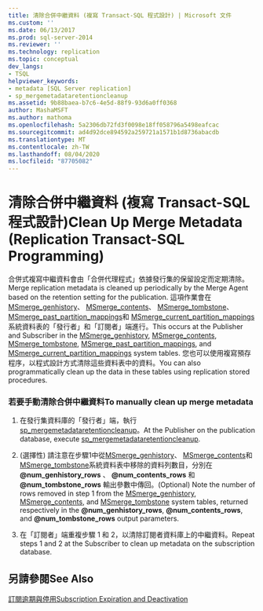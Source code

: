 ```yaml
---
title: 清除合併中繼資料 (複寫 Transact-SQL 程式設計) | Microsoft 文件
ms.custom: ''
ms.date: 06/13/2017
ms.prod: sql-server-2014
ms.reviewer: ''
ms.technology: replication
ms.topic: conceptual
dev_langs:
- TSQL
helpviewer_keywords:
- metadata [SQL Server replication]
- sp_mergemetadataretentioncleanup
ms.assetid: 9b88baea-b7c6-4e5d-88f9-93d6a0ff0368
author: MashaMSFT
ms.author: mathoma
ms.openlocfilehash: 5a2306db72fd3f0098e18ff058796a5498eafcac
ms.sourcegitcommit: ad4d92dce894592a259721a1571b1d8736abacdb
ms.translationtype: MT
ms.contentlocale: zh-TW
ms.lasthandoff: 08/04/2020
ms.locfileid: "87705082"
---
```

# <a name="clean-up-merge-metadata-replication-transact-sql-programming"></a><span data-ttu-id="a4fce-102">清除合併中繼資料 (複寫 Transact-SQL 程式設計)</span><span class="sxs-lookup"><span data-stu-id="a4fce-102">Clean Up Merge Metadata (Replication Transact-SQL Programming)</span></span>
  <span data-ttu-id="a4fce-103">合併式複寫中繼資料會由「合併代理程式」依據發行集的保留設定而定期清除。</span><span class="sxs-lookup"><span data-stu-id="a4fce-103">Merge replication metadata is cleaned up periodically by the Merge Agent based on the retention setting for the publication.</span></span> <span data-ttu-id="a4fce-104">這項作業會在 [MSmerge_genhistory](/sql/relational-databases/system-tables/msmerge-genhistory-transact-sql)、 [MSmerge_contents](/sql/relational-databases/system-tables/msmerge-contents-transact-sql)、 [MSmerge_tombstone](/sql/relational-databases/system-tables/msmerge-tombstone-transact-sql)、 [MSmerge_past_partition_mappings](/sql/relational-databases/system-tables/msmerge-past-partition-mappings-transact-sql)和 [MSmerge_current_partition_mappings](/sql/relational-databases/system-tables/msmerge-current-partition-mappings) 系統資料表的「發行者」和「訂閱者」端進行。</span><span class="sxs-lookup"><span data-stu-id="a4fce-104">This occurs at the Publisher and Subscriber in the [MSmerge_genhistory](/sql/relational-databases/system-tables/msmerge-genhistory-transact-sql), [MSmerge_contents](/sql/relational-databases/system-tables/msmerge-contents-transact-sql), [MSmerge_tombstone](/sql/relational-databases/system-tables/msmerge-tombstone-transact-sql), [MSmerge_past_partition_mappings](/sql/relational-databases/system-tables/msmerge-past-partition-mappings-transact-sql), and [MSmerge_current_partition_mappings](/sql/relational-databases/system-tables/msmerge-current-partition-mappings) system tables.</span></span> <span data-ttu-id="a4fce-105">您也可以使用複寫預存程序，以程式設計方式清除這些資料表中的資料。</span><span class="sxs-lookup"><span data-stu-id="a4fce-105">You can also programmatically clean up the data in these tables using replication stored procedures.</span></span>  
  
### <a name="to-manually-clean-up-merge-metadata"></a><span data-ttu-id="a4fce-106">若要手動清除合併中繼資料</span><span class="sxs-lookup"><span data-stu-id="a4fce-106">To manually clean up merge metadata</span></span>  
  
1.  <span data-ttu-id="a4fce-107">在發行集資料庫的「發行者」端，執行 [sp_mergemetadataretentioncleanup](/sql/relational-databases/system-stored-procedures/sp-mergemetadataretentioncleanup-transact-sql)。</span><span class="sxs-lookup"><span data-stu-id="a4fce-107">At the Publisher on the publication database, execute [sp_mergemetadataretentioncleanup](/sql/relational-databases/system-stored-procedures/sp-mergemetadataretentioncleanup-transact-sql).</span></span>  
  
2.  <span data-ttu-id="a4fce-108"> (選擇性) 請注意在步驟1中從[MSmerge_genhistory](/sql/relational-databases/system-tables/msmerge-genhistory-transact-sql)、 [MSmerge_contents](/sql/relational-databases/system-tables/msmerge-contents-transact-sql)和[MSmerge_tombstone](/sql/relational-databases/system-tables/msmerge-tombstone-transact-sql)系統資料表中移除的資料列數目，分別在 **@num_genhistory_rows** 、 **@num_contents_rows** 和 **@num_tombstone_rows** 輸出參數中傳回。</span><span class="sxs-lookup"><span data-stu-id="a4fce-108">(Optional) Note the number of rows removed in step 1 from the [MSmerge_genhistory](/sql/relational-databases/system-tables/msmerge-genhistory-transact-sql), [MSmerge_contents](/sql/relational-databases/system-tables/msmerge-contents-transact-sql), and [MSmerge_tombstone](/sql/relational-databases/system-tables/msmerge-tombstone-transact-sql) system tables, returned respectively in the **@num_genhistory_rows**, **@num_contents_rows**, and **@num_tombstone_rows** output parameters.</span></span>  
  
3.  <span data-ttu-id="a4fce-109">在「訂閱者」端重複步驟 1 和 2，以清除訂閱者資料庫上的中繼資料。</span><span class="sxs-lookup"><span data-stu-id="a4fce-109">Repeat steps 1 and 2 at the Subscriber to clean up metadata on the subscription database.</span></span>  
  
## <a name="see-also"></a><span data-ttu-id="a4fce-110">另請參閱</span><span class="sxs-lookup"><span data-stu-id="a4fce-110">See Also</span></span>  
 [<span data-ttu-id="a4fce-111">訂閱逾期與停用</span><span class="sxs-lookup"><span data-stu-id="a4fce-111">Subscription Expiration and Deactivation</span></span>](../subscription-expiration-and-deactivation.md)  
  
  
